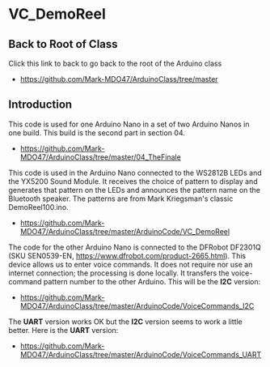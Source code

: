# VC_DemoReel

## Back to Root of Class
Click this link to back to go back to the root of the Arduino class
- https://github.com/Mark-MDO47/ArduinoClass/tree/master

## Introduction
This code is used for one Arduino Nano in a set of two Arduino Nanos in one build. This build is the second part in section 04.
* https://github.com/Mark-MDO47/ArduinoClass/tree/master/04_TheFinale

This code is used in the Arduino Nano connected to the WS2812B LEDs and the YX5200 Sound Module. It receives the choice of pattern to display and generates that pattern on the LEDs and announces the pattern name on the Bluetooth speaker. The patterns are from Mark Kriegsman's classic DemoReel100.ino.
* https://github.com/Mark-MDO47/ArduinoClass/tree/master/ArduinoCode/VC_DemoReel

The code for the other Arduino Nano is connected to the DFRobot DF2301Q (SKU SEN0539-EN, https://www.dfrobot.com/product-2665.html). This device allows us to enter voice commands. It does not require nor use an internet connection; the processing is done locally. It transfers the voice-command pattern number to the other Arduino. This will be the **I2C** version:
* https://github.com/Mark-MDO47/ArduinoClass/tree/master/ArduinoCode/VoiceCommands_I2C

The **UART** version works OK but the **I2C** version seems to work a little better. Here is the **UART** version:
* https://github.com/Mark-MDO47/ArduinoClass/tree/master/ArduinoCode/VoiceCommands_UART
